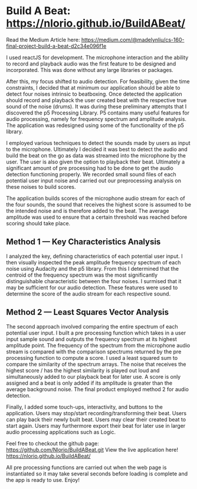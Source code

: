 # Build A Beat: https://nlorio.github.io/BuildABeat/

Read the Medium Article here: https://medium.com/@madelynliu/cs-160-final-project-build-a-beat-d2c34e096f1e

I used reactJS for development. The microphone interaction and the ability to record and playback audio was the first feature to be designed and incorporated. This was done without any large libraries or packages.

After this, my focus shifted to audio detection. For feasibility, given the time constraints, I decided that at minimum our application should be able to detect four noises intrinsic to beatboxing. Once detected the application should record and playback the user created beat with the respective true sound of the noise (drums). It was during these preliminary attempts that I discovered the p5 Processing Library. P5 contains many useful features for audio processing, namely for frequency spectrum and amplitude analysis.
The application was redesigned using some of the functionality of the p5 library.

I employed various techniques to detect the sounds made by users as input to the microphone. Ultimately I decided it was best to detect the audio and build the beat on the go as data was streamed into the microphone by the user. The user is also given the option to playback their beat. Ultimately a significant amount of pre processing had to be done to get the audio detection functioning properly. We recorded small sound files of each potential user input noise and carried out our preprocessing analysis on these noises to build scores.

The application builds scores of the microphone audio stream for each of the four sounds, the sound that receives the highest score is assumed to be the intended noise and is therefore added to the beat. The average amplitude was used to ensure that a certain threshold was reached before scoring should take place.

## Method 1 — Key Characteristics Analysis

I analyzed the key, defining characteristics of each potential user input. I then visually inspected the peak amplitude frequency spectrum of each noise using Audacity and the p5 library. From this I determined that the centroid of the frequency spectrum was the most significantly distinguishable characteristic between the four noises. I surmised that it may be sufficient for our audio detection. These features were used to determine the score of the audio stream for each respective sound.


## Method 2 — Least Squares Vector Analysis

The second approach involved comparing the entire spectrum of each potential user input.
I built a pre processing function which takes in a user input sample sound and outputs the frequency spectrum at its highest amplitude point. The frequency of the spectrum from the microphone audio stream is compared with the comparison spectrums returned by the pre processing function to compute a score. I used a least squared sum to compare the similarity of the spectrum arrays. The noise that receives the highest score / has the highest similarity is played out loud and simultaneously added to our playback beat for later use. A score is only assigned and a beat is only added if its amplitude is greater than the average background noise. The final product employed method 2 for audio detection.


Finally, I added some touch-ups, interactivity, and buttons to the application. Users may stop/start recording/transforming their beat. Users can play back their newly built beat. Users may clear their created beat to start again. Users may furthermore export their beat for later use in larger audio processing applications such as Logic.


Feel free to checkout the github page: https://github.com/Nlorio/BuildABeat.git
View the live application here! https://nlorio.github.io/BuildABeat/

All pre processing functions are carried out when the web page is instantiated so it may take several seconds before loading is complete and the app is ready to use. Enjoy!
